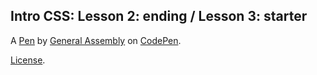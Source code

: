 Intro CSS: Lesson 2: ending / Lesson 3: starter
-----------------------------------------------


A [Pen](https://codepen.io/GAmarketing/pen/GLXxmo) by [General Assembly](https://codepen.io/GAmarketing) on [CodePen](https://codepen.io).

[License](https://codepen.io/license/pen/GLXxmo).